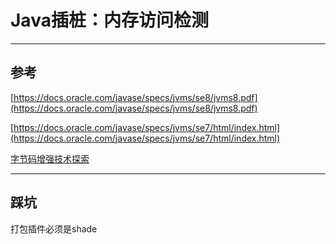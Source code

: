# Java插桩：内存访问检测
---
## 参考
[https://docs.oracle.com/javase/specs/jvms/se8/jvms8.pdf](https://docs.oracle.com/javase/specs/jvms/se8/jvms8.pdf)

[https://docs.oracle.com/javase/specs/jvms/se7/html/index.html](https://docs.oracle.com/javase/specs/jvms/se7/html/index.html)

[字节码增强技术探索](https://tech.meituan.com/2019/09/05/java-bytecode-enhancement.html)

---
## 踩坑
打包插件必须是shade